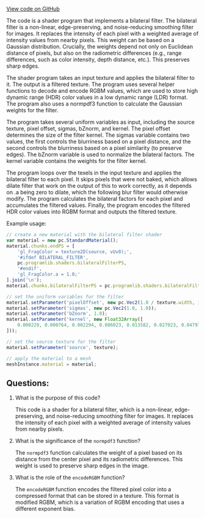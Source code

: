 [View code on GitHub](https://github.com/playcanvas/engine/src/scene/shader-lib/chunks/lightmapper/frag/bilateralDeNoise.js)

The code is a shader program that implements a bilateral filter. The bilateral filter is a non-linear, edge-preserving, and noise-reducing smoothing filter for images. It replaces the intensity of each pixel with a weighted average of intensity values from nearby pixels. This weight can be based on a Gaussian distribution. Crucially, the weights depend not only on Euclidean distance of pixels, but also on the radiometric differences (e.g., range differences, such as color intensity, depth distance, etc.). This preserves sharp edges.

The shader program takes an input texture and applies the bilateral filter to it. The output is a filtered texture. The program uses several helper functions to decode and encode RGBM values, which are used to store high dynamic range (HDR) color values in a low dynamic range (LDR) format. The program also uses a normpdf3 function to calculate the Gaussian weights for the filter.

The program takes several uniform variables as input, including the source texture, pixel offset, sigmas, bZnorm, and kernel. The pixel offset determines the size of the filter kernel. The sigmas variable contains two values, the first controls the blurriness based on a pixel distance, and the second controls the blurriness based on a pixel similarity (to preserve edges). The bZnorm variable is used to normalize the bilateral factors. The kernel variable contains the weights for the filter kernel.

The program loops over the texels in the input texture and applies the bilateral filter to each pixel. It skips pixels that were not baked, which allows dilate filter that work on the output of this to work correctly, as it depends on .a being zero to dilate, which the following blur filter would otherwise modify. The program calculates the bilateral factors for each pixel and accumulates the filtered values. Finally, the program encodes the filtered HDR color values into RGBM format and outputs the filtered texture.

Example usage:

```javascript
// create a new material with the bilateral filter shader
var material = new pc.StandardMaterial();
material.chunks.endPS = [
    'gl_FragColor = texture2D(source, vUv0);',
    '#ifdef BILATERAL_FILTER',
    pc.programlib.shaders.bilateralFilterPS,
    '#endif',
    'gl_FragColor.a = 1.0;'
].join('\n');
material.chunks.bilateralFilterPS = pc.programlib.shaders.bilateralFilterPS;

// set the uniform variables for the filter
material.setParameter('pixelOffset', new pc.Vec2(1.0 / texture.width, 1.0 / texture.height));
material.setParameter('sigmas', new pc.Vec2(1.0, 1.0));
material.setParameter('bZnorm', 1.0);
material.setParameter('kernel', new Float32Array([
    0.000229, 0.000764, 0.002294, 0.006023, 0.013582, 0.027023, 0.047977, 0.075856, 0.105399, 0.126064, 0.126064, 0.105399, 0.075856, 0.047977, 0.027023
]));

// set the source texture for the filter
material.setParameter('source', texture);

// apply the material to a mesh
meshInstance.material = material;
```
## Questions: 
 1. What is the purpose of this code?
    
    This code is a shader for a bilateral filter, which is a non-linear, edge-preserving, and noise-reducing smoothing filter for images. It replaces the intensity of each pixel with a weighted average of intensity values from nearby pixels.

2. What is the significance of the `normpdf3` function?
    
    The `normpdf3` function calculates the weight of a pixel based on its distance from the center pixel and its radiometric differences. This weight is used to preserve sharp edges in the image.

3. What is the role of the `encodeRGBM` function?
    
    The `encodeRGBM` function encodes the filtered pixel color into a compressed format that can be stored in a texture. This format is modified RGBM, which is a variation of RGBM encoding that uses a different exponent bias.